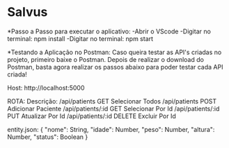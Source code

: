 # Salvus
*Passo a Passo para executar o aplicativo:
-Abrir o VScode
-Digitar no terminal: npm install
-Digitar no terminal: npm start

*Testando a Aplicação no Postman:
Caso queira testar as API's criadas no projeto, primeiro baixe o Postman. Depois de realizar o download do Postman, basta agora realizar os passos abaixo para poder testar cada API criada!

Host:
http://localhost:5000

ROTA:						Descrição:
/api/patients			GET		Selecionar Todos
/api/patients			POST		Adicionar Paciente
/api/patients/:id		GET		Selecionar Por Id
/api/patients/:id		PUT		Atualizar Por Id
/api/patients/:id		DELETE		Excluir Por Id

entity.json:
 {
   "nome": String,
   "idade": Number,
   "peso": Number,
   "altura": Number,
   "status": Boolean
 }
